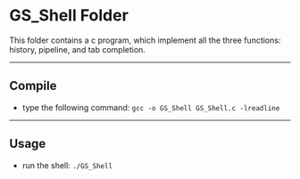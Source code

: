 GS_Shell Folder
===

This folder contains a c program, which implement all the three functions: history, pipeline, and tab completion.

***

Compile
-------

- type the following command:
  `gcc -o GS_Shell GS_Shell.c -lreadline`

***

Usage
-------

- run the shell:
  `./GS_Shell`